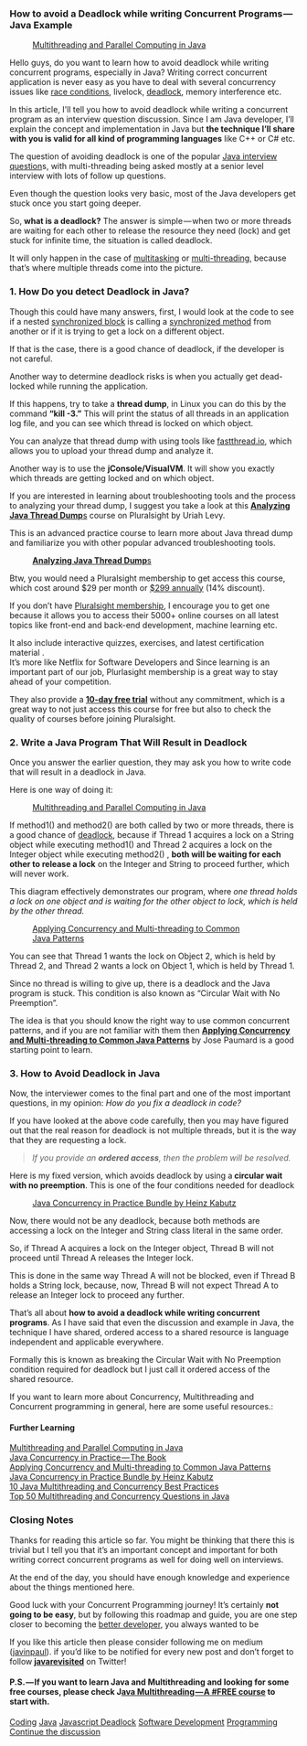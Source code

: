 <h3><strong>How to avoid a Deadlock while writing Concurrent Programs</strong>&#x200A;&#x2014;&#x200A;Java&#xA0;Example</h3><figure><a href="https://click.linksynergy.com/fs-bin/click?id=JVFxdTr9V80&amp;subid=0&amp;offerid=323058.1&amp;type=10&amp;tmpid=14538&amp;RD_PARM1=https%3A%2F%2Fwww.udemy.com%2Fmultithreading-and-parallel-computing-in-java%2F"><img alt src="https://hackernoon.com/hn-images/1*mdFN-uFWVcwP9Ur9P5NV_w.png"></a><figcaption><a href="https://click.linksynergy.com/fs-bin/click?id=JVFxdTr9V80&amp;subid=0&amp;offerid=323058.1&amp;type=10&amp;tmpid=14538&amp;RD_PARM1=https%3A%2F%2Fwww.udemy.com%2Fmultithreading-and-parallel-computing-in-java%2F">Multithreading and Parallel Computing in&#xA0;Java</a></figcaption></figure><p>Hello guys, do you want to learn how to avoid deadlock while writing concurrent programs, especially in Java? Writing correct concurrent application is never easy as you have to deal with several concurrency issues like <a href="http://javarevisited.blogspot.sg/2012/02/what-is-race-condition-in.html#axzz59AbkWuk9">race conditions</a>, livelock, <a href="https://javarevisited.blogspot.com/2018/08/how-to-avoid-deadlock-in-java-threads.html">deadlock</a>, memory interference etc.</p><p>In this article, I&apos;ll tell you how to avoid deadlock while writing a concurrent program as an interview question discussion. Since I am Java developer, I&#x2019;ll explain the concept and implementation in Java but <strong>the technique I&#x2019;ll share with you is valid for all kind of programming languages</strong> like C++ or C#&#xA0;etc.</p><p>The question of avoiding deadlock is one of the popular <a href="http://javarevisited.blogspot.sg/2015/10/133-java-interview-questions-answers-from-last-5-years.html">Java interview question</a>s, with multi-threading being asked mostly at a senior level interview with lots of follow up questions.</p><p>Even though the question looks very basic, most of the Java developers get stuck once you start going&#xA0;deeper.</p><p>So, <strong>what is a deadlock?</strong> The answer is simple&#x200A;&#x2014;&#x200A;when two or more threads are waiting for each other to release the resource they need (lock) and get stuck for infinite time, the situation is called deadlock.</p><p>It will only happen in the case of <a href="http://www.java67.com/2015/11/difference-between-multithreading-and-multitasking.html">multitasking</a> or <a href="https://javarevisited.blogspot.com/2018/06/top-5-java-multithreading-and-concurrency-courses-experienced-programmers.html">multi-threading</a>, because that&#x2019;s where multiple threads come into the&#xA0;picture.</p><h3>1. How Do you detect Deadlock in&#xA0;Java?</h3><p>Though this could have many answers, first, I would look at the code to see if a nested <a href="http://www.java67.com/2013/01/difference-between-synchronized-block-vs-method-java-example.html">synchronized block</a> is calling a <a href="http://javarevisited.blogspot.sg/2011/05/wait-notify-and-notifyall-in-java.html">synchronized method</a> from another or if it is trying to get a lock on a different object.</p><p>If that is the case, there is a good chance of deadlock, if the developer is not&#xA0;careful.</p><p>Another way to determine deadlock risks is when you actually get dead-locked while running the application.</p><p>If this happens, try to take a <strong>thread dump</strong>, in Linux you can do this by the command <strong>&#x201C;kill -3.&#x201D;</strong> This will print the status of all threads in an application log file, and you can see which thread is locked on which&#xA0;object.</p><p>You can analyze that thread dump with using tools like <a href="http://fastthread.io/">fastthread.io</a>, which allows you to upload your thread dump and analyze&#xA0;it.</p><p>Another way is to use the <strong>jConsole/VisualVM</strong>. It will show you exactly which threads are getting locked and on which&#xA0;object.</p><p>If you are interested in learning about troubleshooting tools and the process to analyzing your thread dump, I suggest you take a look at this <a href="https://pluralsight.pxf.io/c/1193463/424552/7490?u=https%3A%2F%2Fwww.pluralsight.com%2Fcourses%2Fanalyzing-java-thread-dumps"><strong>Analyzing Java Thread Dump</strong>s</a> course on Pluralsight by Uriah&#xA0;Levy.</p><p>This is an advanced practice course to learn more about Java thread dump and familiarize you with other popular advanced troubleshooting tools.</p><figure><a href="https://pluralsight.pxf.io/c/1193463/424552/7490?u=https%3A%2F%2Fwww.pluralsight.com%2Fcourses%2Fanalyzing-java-thread-dumps"><img alt src="https://hackernoon.com/hn-images/1*hrNJvzubP2xaQjxPPtVKpQ.png"></a><figcaption><a href="https://pluralsight.pxf.io/c/1193463/424552/7490?u=https%3A%2F%2Fwww.pluralsight.com%2Fcourses%2Fanalyzing-java-thread-dumps"><strong>Analyzing Java Thread&#xA0;Dump</strong>s</a></figcaption></figure><p>Btw, you would need a Pluralsight membership to get access this course, which cost around $29 per month or <a href="https://pluralsight.pxf.io/c/1193463/424552/7490?u=https%3A%2F%2Fwww.pluralsight.com%2Fpricing">$299 annually</a> (14% discount).</p><p>If you don&#x2019;t have <a href="http://pluralsight.pxf.io/c/1193463/424552/7490?u=https%3A%2F%2Fwww.pluralsight.com%2Flearn">Pluralsight membership</a>, I encourage you to get one because it allows you to access their 5000+ online courses on all latest topics like front-end and back-end development, machine learning&#xA0;etc.</p><p>It also include interactive quizzes, exercises, and latest certification material&#xA0;. <br>It&#x2019;s more like Netflix for Software Developers and Since learning is an important part of our job, Plurlasight membership is a great way to stay ahead of your competition.</p><p>They also provide a <a href="http://pluralsight.pxf.io/c/1193463/424552/7490?u=https%3A%2F%2Fwww.pluralsight.com%2Flearn"><strong>10-day free trial</strong></a> without any commitment, which is a great way to not just access this course for free but also to check the quality of courses before joining Pluralsight.</p><h3>2. Write a Java Program That Will Result in&#xA0;Deadlock</h3><p>Once you answer the earlier question, they may ask you how to write code that will result in a deadlock in&#xA0;Java.</p><p>Here is one way of doing&#xA0;it:</p><figure><a href="https://click.linksynergy.com/fs-bin/click?id=JVFxdTr9V80&amp;subid=0&amp;offerid=323058.1&amp;type=10&amp;tmpid=14538&amp;RD_PARM1=https%3A%2F%2Fwww.udemy.com%2Fmultithreading-and-parallel-computing-in-java%2F"><img alt src="https://hackernoon.com/hn-images/1*K4mGU275LPD5I9etr-YDdg.png"></a><figcaption><a href="https://click.linksynergy.com/fs-bin/click?id=JVFxdTr9V80&amp;subid=0&amp;offerid=323058.1&amp;type=10&amp;tmpid=14538&amp;RD_PARM1=https%3A%2F%2Fwww.udemy.com%2Fmultithreading-and-parallel-computing-in-java%2F">Multithreading and Parallel Computing in&#xA0;Java</a></figcaption></figure><p>If method1() and method2() are both called by two or more threads, there is a good chance of <a href="http://www.java67.com/2012/08/5-thread-interview-questions-answers-in.html">deadlock</a>, because if Thread 1 acquires a lock on a String object while executing method1() and Thread 2 acquires a lock on the Integer object while executing method2()&#xA0;, <strong>both will be waiting for each other to release a lock</strong> on the Integer and String to proceed further, which will never&#xA0;work.</p><p>This diagram effectively demonstrates our program, where <em>one thread holds a lock on one object and is waiting for the other object to lock, which is held by the other&#xA0;thread.</em></p><figure><a href="https://pluralsight.pxf.io/c/1193463/424552/7490?u=https%3A%2F%2Fwww.pluralsight.com%2Fcourses%2Fjava-patterns-concurrency-multi-threading"><img alt src="https://hackernoon.com/hn-images/0*4_Q3TgYKslsSoELI.jpg"></a><figcaption><a href="https://pluralsight.pxf.io/c/1193463/424552/7490?u=https%3A%2F%2Fwww.pluralsight.com%2Fcourses%2Fjava-patterns-concurrency-multi-threading">Applying Concurrency and Multi-threading to Common Java&#xA0;Patterns</a></figcaption></figure><p>You can see that Thread 1 wants the lock on Object 2, which is held by Thread 2, and Thread 2 wants a lock on Object 1, which is held by Thread&#xA0;1.</p><p>Since no thread is willing to give up, there is a deadlock and the Java program is stuck. This condition is also known as &#x201C;Circular Wait with No Preemption&#x201D;.</p><p>The idea is that you should know the right way to use common concurrent patterns, and if you are not familiar with them then <a href="https://pluralsight.pxf.io/c/1193463/424552/7490?u=https%3A%2F%2Fwww.pluralsight.com%2Fcourses%2Fjava-patterns-concurrency-multi-threading"><strong>Applying Concurrency and Multi-threading to Common Java Patterns</strong></a> by Jose Paumard is a good starting point to&#xA0;learn.</p><h3>3. How to Avoid Deadlock in&#xA0;Java</h3><p>Now, the interviewer comes to the final part and one of the most important questions, in my opinion: <em>How do you fix a deadlock in&#xA0;code?</em></p><p>If you have looked at the above code carefully, then you may have figured out that the real reason for deadlock is not multiple threads, but it is the way that they are requesting a&#xA0;lock.</p><blockquote><em>If you provide an </em><strong><em>ordered access</em></strong><em>, then the problem will be resolved.</em></blockquote><p>Here is my fixed version, which avoids deadlock by using a<strong> circular wait with no preemption</strong>. This is one of the four conditions needed for&#xA0;deadlock</p><figure><a href="https://learning.javaspecialists.eu/courses/concurrency-in-practice-bundle?affcode=92815_johrd7r8"><img alt src="https://hackernoon.com/hn-images/1*aB2a3SjF-h-OECyAAVKfgQ.png"></a><figcaption><a href="https://learning.javaspecialists.eu/courses/concurrency-in-practice-bundle?affcode=92815_johrd7r8">Java Concurrency in Practice Bundle by Heinz&#xA0;Kabutz</a></figcaption></figure><p>Now, there would not be any deadlock, because both methods are accessing a lock on the Integer and String class literal in the same&#xA0;order.</p><p>So, if Thread A acquires a lock on the Integer object, Thread B will not proceed until Thread A releases the Integer&#xA0;lock.</p><p>This is done in the same way Thread A will not be blocked, even if Thread B holds a String lock, because, now, Thread B will not expect Thread A to release an Integer lock to proceed any&#xA0;further.</p><p>That&#x2019;s all about <strong>how to avoid a deadlock while writing concurrent programs</strong>. As I have said that even the discussion and example in Java, the technique I have shared, ordered access to a shared resource is language independent and applicable everywhere.</p><p>Formally this is known as breaking the Circular Wait with No Preemption condition required for deadlock but I just call it ordered access of the shared resource.</p><p>If you want to learn more about Concurrency, Multithreading and Concurrent programming in general, here are some useful resources.:</p><h4>Further Learning</h4><p><a href="https://click.linksynergy.com/fs-bin/click?id=JVFxdTr9V80&amp;subid=0&amp;offerid=323058.1&amp;type=10&amp;tmpid=14538&amp;RD_PARM1=https%3A%2F%2Fwww.udemy.com%2Fmultithreading-and-parallel-computing-in-java%2F">Multithreading and Parallel Computing in Java</a><br><a href="http://www.amazon.com/dp/0321349601/?tag=javamysqlanta-20">Java Concurrency in Practice&#x200A;&#x2014;&#x200A;The Book</a><br><a href="https://pluralsight.pxf.io/c/1193463/424552/7490?u=https%3A%2F%2Fwww.pluralsight.com%2Fcourses%2Fjava-patterns-concurrency-multi-threading">Applying Concurrency and Multi-threading to Common Java Patterns</a><br><a href="https://learning.javaspecialists.eu/courses/concurrency-in-practice-bundle?affcode=92815_johrd7r8">Java Concurrency in Practice Bundle by Heinz Kabutz</a><br><a href="https://javarevisited.blogspot.com/2015/05/top-10-java-multithreading-and.html#axzz5Neevu8QO">10 Java Multithreading and Concurrency Best Practices</a><br><a href="http://javarevisited.blogspot.sg/2014/07/top-50-java-multithreading-interview-questions-answers.html#axzz4jaJmaqbE">Top 50 Multithreading and Concurrency Questions in&#xA0;Java</a></p><h3>Closing Notes</h3><p>Thanks for reading this article so far. You might be thinking that there this is trivial but I tell you that it&#x2019;s an important concept and important for both writing correct concurrent programs as well for doing well on interviews.</p><p>At the end of the day, you should have enough knowledge and experience about the things mentioned here.</p><p>Good luck with your Concurrent Programming journey! It&#x2019;s certainly <strong>not going to be easy</strong>, but by following this roadmap and guide, you are one step closer to becoming the <a href="https://javarevisited.blogspot.com/2018/05/10-tips-to-become-better-java-developer.html">better developer</a>, you always wanted to&#xA0;be</p><p>If you like this article then please consider following me on medium (<a href="https://medium.com/u/bb36d8439904">javinpaul</a>). if you&#x2019;d like to be notified for every new post and don&#x2019;t forget to follow<strong> </strong><a href="https://twitter.com/javarevisited"><strong>javarevisited</strong></a> on&#xA0;Twitter!</p><h4>P.S.&#x200A;&#x2014;&#x200A;If you want to learn Java and Multithreading and looking for some free courses, please check J<a href="http://bit.ly/2hjnumD">ava Multithreading&#x200A;&#x2014;&#x200A;A #FREE course</a> to start&#xA0;with.</h4>                <div class="archive-tags">                                        <a class="tag" href="https://hackernoon.com/tagged/coding">Coding</a>                                        <a class="tag" href="https://hackernoon.com/tagged/java">Java</a>                                        <a class="tag" href="https://hackernoon.com/tagged/javascript-deadlock">Javascript Deadlock</a>                                        <a class="tag" href="https://hackernoon.com/tagged/software-development">Software Development</a>                                        <a class="tag" href="https://hackernoon.com/tagged/programming">Programming</a>                  </div>                <div class="twitter-discussion">          <a target="_blank" href="https://twitter.com/search?q=https%3A%2F%2Fhackernoon.com%2Fhow-to-avoid-a-deadlock-while-writing-concurrent-programs-java-example-988bb07db25f">Continue the discussion <i class="fab fa-twitter"></i></a>        </div>
